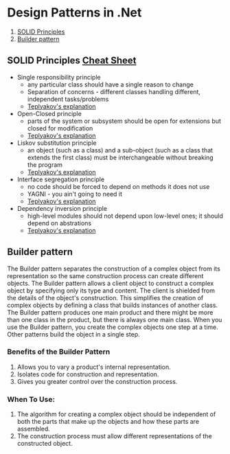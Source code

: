 # Design Patterns in .Net

1. [SOLID Principles](#SOLID-Principles)
2. [Builder pattern](#Builder-pattern)

## SOLID Principles [Cheat Sheet](http://sergeyteplyakov.blogspot.com/2014/10/solid.html)

- Single responsibility principle
    - any particular class should have a single reason to change
    - Separation of concerns - different classes handling different, independent tasks/problems
    - [Teplyakov's explanation](http://sergeyteplyakov.blogspot.com/2014/08/single-responsibility-principle.html)
- Open-Closed principle
    - parts of the system or subsystem should be open for extensions but closed for modification
    - [Teplyakov's explanation](http://sergeyteplyakov.blogspot.ca/2014/08/open-closed-principle.html)
- Liskov substitution principle
    - an object (such as a class) and a sub-object (such as a class that extends the first class) must be
      interchangeable without breaking the program
    - [Teplyakov's explanation](http://sergeyteplyakov.blogspot.ca/2014/09/liskov-substitution-principle.html)
- Interface segregation principle
    - no code should be forced to depend on methods it does not use
    - YAGNI - you ain't going to need it
    - [Teplyakov's explanation](http://sergeyteplyakov.blogspot.com/2014/08/interface-segregation-principle.html)
- Dependency inversion principle
    - high-level modules should not depend upon low-level ones; it should depend on abstrations
    - [Teplyakov's explanation](http://sergeyteplyakov.blogspot.com/2014/09/the-dependency-inversion-principle.html)

## Builder pattern

The Builder pattern separates the construction of a complex object from its representation so the same construction
process can create different objects. The Builder pattern allows a client object to construct a complex object by
specifying only its type and content. The client is shielded from the details of the object's construction. This
simplifies the creation of complex objects by defining a class that builds instances of another class. The Builder
pattern produces one main product and there might be more than one class in the product, but there is always one main
class. When you use the Builder pattern, you create the complex objects one step at a time. Other patterns build the
object in a single step.

### Benefits of the Builder Pattern

1. Allows you to vary a product's internal representation.
2. Isolates code for construction and representation.
3. Gives you greater control over the construction process.

### When To Use:

1. The algorithm for creating a complex object should be independent of both the parts that make up the objects and how
   these parts are assembled.
2. The construction process must allow different representations of the constructed object.